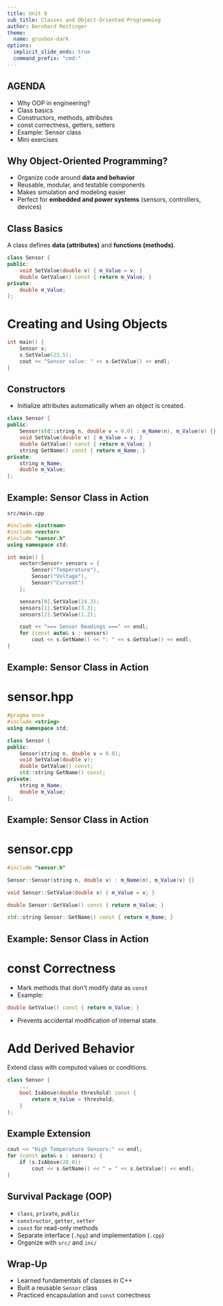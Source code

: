 ```yaml
---
title: Unit 8
sub_title: Classes and Object-Oriented Programming
author: Bernhard Reitinger
theme:
  name: gruvbox-dark
options:
  implicit_slide_ends: true
  command_prefix: "cmd:"
---
```


AGENDA
---

- Why OOP in engineering?
- Class basics
- Constructors, methods, attributes
- const correctness, getters, setters
- Example: Sensor class
- Mini exercises

 Why Object-Oriented Programming?
---

- Organize code around **data and behavior**
- Reusable, modular, and testable components
- Makes simulation and modeling easier
- Perfect for **embedded and power systems** (sensors, controllers, devices)

Class Basics
---

A class defines **data (attributes)** and **functions (methods)**.

```cpp
class Sensor {
public:
    void SetValue(double v) { m_Value = v; }
    double GetValue() const { return m_Value; }
private:
    double m_Value;
};
```

# Creating and Using Objects

```cpp
int main() {
    Sensor s;
    s.SetValue(23.5);
    cout << "Sensor value: " << s.GetValue() << endl;
}
```

Constructors
---

- Initialize attributes automatically when an object is created.

```cpp
class Sensor {
public:
    Sensor(std::string n, double v = 0.0) : m_Name(n), m_Value(v) {}
    void SetValue(double v) { m_Value = v; }
    double GetValue() const { return m_Value; }
    string GetName() const { return m_Name; }
private:
    string m_Name;
    double m_Value;
};
```

Example: Sensor Class in Action
---

`src/main.cpp`

```cpp
#include <iostream>
#include <vector>
#include "sensor.h"
using namespace std;

int main() {
    vector<Sensor> sensors = {
        Sensor("Temperature"),
        Sensor("Voltage"),
        Sensor("Current")
    };

    sensors[0].SetValue(24.3);
    sensors[1].SetValue(3.3);
    sensors[2].SetValue(1.2);

    cout << "=== Sensor Readings ===" << endl;
    for (const auto& s : sensors)
        cout << s.GetName() << ": " << s.GetValue() << endl;
}
```

Example: Sensor Class in Action
---

# sensor.hpp

```cpp
#pragma once
#include <string>
using namespace std;

class Sensor {
public:
    Sensor(string n, double v = 0.0);
    void SetValue(double v);
    double GetValue() const;
    std::string GetName() const;
private:
    string m_Name;
    double m_Value;
};
```

Example: Sensor Class in Action
---

# sensor.cpp

```cpp
#include "sensor.h"

Sensor::Sensor(string n, double v) : m_Name(n), m_Value(v) {}

void Sensor::SetValue(double v) { m_Value = v; }

double Sensor::GetValue() const { return m_Value; }

std::string Sensor::GetName() const { return m_Name; }
```

Example: Sensor Class in Action
---

# const Correctness

- Mark methods that don't modify data as `const`
- Example:

```cpp
double GetValue() const { return m_Value; }
```

- Prevents accidental modification of internal state.

# Add Derived Behavior
Extend class with computed values or conditions.

```cpp
class Sensor {
    ...
    bool IsAbove(double threshold) const {
        return m_Value > threshold;
    }
};
```

Example Extension
---

```cpp
cout << "High Temperature Sensors:" << endl;
for (const auto& s : sensors) {
    if (s.IsAbove(20.0))
        cout << s.GetName() << " = " << s.GetValue() << endl;
}
```

Survival Package (OOP)
---

- `class`, `private`, `public`
- `constructor`, `getter`, `setter`
- `const` for read-only methods
- Separate interface (`.hpp`) and implementation (`.cpp`)
- Organize with `src/` and `inc/`

Wrap-Up
---

- Learned fundamentals of classes in C++
- Built a reusable `Sensor` class
- Practiced encapsulation and `const` correctness
